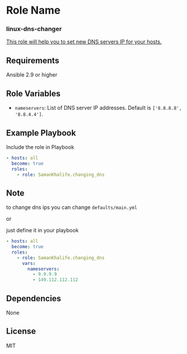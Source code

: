 Role Name
=========

### linux-dns-changer

[This role will help you to set new DNS servers IP for your hosts.](https://galaxy.ansible.com/ui/standalone/roles/SamanKhalife/changing_dns/)

Requirements
------------

 Ansible 2.9 or higher

Role Variables
--------------

- `nameservers`: List of DNS server IP addresses. Default is `['8.8.8.8', '8.8.4.4']`.

Example Playbook
----------------

Include the role in Playbook

```yml
- hosts: all
  become: true
  roles:
    - role: SamanKhalife.changing_dns

```
Note
-----
to change dns ips you can  change `defaults/main.yml`

or

just define it in your playbook

```yml
- hosts: all
  become: true
  roles:
    - role: SamanKhalife.changing_dns
      vars:
        nameservers:
          - 9.9.9.9
          - 149.112.112.112

```
Dependencies
------------

None

License
-------

MIT
